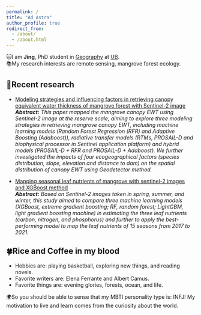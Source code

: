 ```yaml
---
permalink: /
title: "Ad Astra"
author_profile: true
redirect_from: 
  - /about/
  - /about.html
---
```


🐱I am <strong>Jing</strong>, PhD student in [Geography](https://www.buffalo.edu/cas/geography.html) at [UB](https://www.buffalo.edu/).\
📚My research interests are remote sensing, mangrove forest ecology.

🌲Recent research
---------------
* [Modeling strategies and influencing factors in retrieving canopy equivalent water thickness of mangrove forest with Sentinel-2 image](https://www-sciencedirect-com.gate.lib.buffalo.edu/science/article/pii/S1470160X23016394)\
*<strong>Abstract:</strong> This paper mapped the mangrove canopy EWT using Sentinel-2 image at the reserve scale, aiming to explore three modeling strategies in retrieving mangrove canopy EWT, including machine learning models (Random Forest Regression (RFR) and Adaptive Boosting (Adaboost)), radiative transfer models (RTMs, PROSAIL-D and biophysical processor in Sentinel application platform) and hybrid models (PROSAIL-D + RFR and PROSAIL-D + Adaboost). We further investigated the impacts of four ecogeographical factors (species distribution, slope, elevation and distance to dam) on the spatial distribution of canopy EWT using Geodetector method.*

* [Mapping seasonal leaf nutrients of mangrove with sentinel-2 images and XGBoost method](https://www.mdpi.com/2072-4292/14/15/3679)\
*<strong>Abstract:</strong> Based on Sentinel-2 images taken in spring, summer, and winter, this study aimed to compare three machine learning models (XGBoost, extreme gradient boosting; RF, random forest; LightGBM, light gradient boosting machine) in estimating the three leaf nutrients (carbon, nitrogen, and phosphorus) and further to apply the best-performing model to map the leaf nutrients of 15 seasons from 2017 to 2021.*

🍀Rice and Coffee in my blood
---------------
* Hobbies are: playing basketball, exploring new things, and reading novels.
* Favorite writers are: Elena Ferrante and Albert Camus.
* Favorite things are: evening glories, forests, ocean, and life.

🌍So you should be able to sense that my MBTI personality type is: INFJ! My motivation to live and learn comes from the curiosity about the world.


